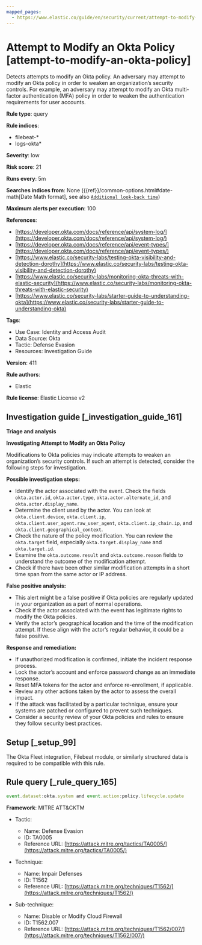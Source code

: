 ```yaml
---
mapped_pages:
  - https://www.elastic.co/guide/en/security/current/attempt-to-modify-an-okta-policy.html
---
```


# Attempt to Modify an Okta Policy [attempt-to-modify-an-okta-policy]

Detects attempts to modify an Okta policy. An adversary may attempt to modify an Okta policy in order to weaken an organization’s security controls. For example, an adversary may attempt to modify an Okta multi-factor authentication (MFA) policy in order to weaken the authentication requirements for user accounts.

**Rule type**: query

**Rule indices**:

* filebeat-*
* logs-okta*

**Severity**: low

**Risk score**: 21

**Runs every**: 5m

**Searches indices from**: None ({{ref}}/common-options.html#date-math[Date Math format], see also [`Additional look-back time`](docs-content://solutions/security/detect-and-alert/create-detection-rule.md#rule-schedule))

**Maximum alerts per execution**: 100

**References**:

* [https://developer.okta.com/docs/reference/api/system-log/](https://developer.okta.com/docs/reference/api/system-log/)
* [https://developer.okta.com/docs/reference/api/event-types/](https://developer.okta.com/docs/reference/api/event-types/)
* [https://www.elastic.co/security-labs/testing-okta-visibility-and-detection-dorothy](https://www.elastic.co/security-labs/testing-okta-visibility-and-detection-dorothy)
* [https://www.elastic.co/security-labs/monitoring-okta-threats-with-elastic-security](https://www.elastic.co/security-labs/monitoring-okta-threats-with-elastic-security)
* [https://www.elastic.co/security-labs/starter-guide-to-understanding-okta](https://www.elastic.co/security-labs/starter-guide-to-understanding-okta)

**Tags**:

* Use Case: Identity and Access Audit
* Data Source: Okta
* Tactic: Defense Evasion
* Resources: Investigation Guide

**Version**: 411

**Rule authors**:

* Elastic

**Rule license**: Elastic License v2

## Investigation guide [_investigation_guide_161]

**Triage and analysis**

**Investigating Attempt to Modify an Okta Policy**

Modifications to Okta policies may indicate attempts to weaken an organization’s security controls. If such an attempt is detected, consider the following steps for investigation.

**Possible investigation steps:**

* Identify the actor associated with the event. Check the fields `okta.actor.id`, `okta.actor.type`, `okta.actor.alternate_id`, and `okta.actor.display_name`.
* Determine the client used by the actor. You can look at `okta.client.device`, `okta.client.ip`, `okta.client.user_agent.raw_user_agent`, `okta.client.ip_chain.ip`, and `okta.client.geographical_context`.
* Check the nature of the policy modification. You can review the `okta.target` field, especially `okta.target.display_name` and `okta.target.id`.
* Examine the `okta.outcome.result` and `okta.outcome.reason` fields to understand the outcome of the modification attempt.
* Check if there have been other similar modification attempts in a short time span from the same actor or IP address.

**False positive analysis:**

* This alert might be a false positive if Okta policies are regularly updated in your organization as a part of normal operations.
* Check if the actor associated with the event has legitimate rights to modify the Okta policies.
* Verify the actor’s geographical location and the time of the modification attempt. If these align with the actor’s regular behavior, it could be a false positive.

**Response and remediation:**

* If unauthorized modification is confirmed, initiate the incident response process.
* Lock the actor’s account and enforce password change as an immediate response.
* Reset MFA tokens for the actor and enforce re-enrollment, if applicable.
* Review any other actions taken by the actor to assess the overall impact.
* If the attack was facilitated by a particular technique, ensure your systems are patched or configured to prevent such techniques.
* Consider a security review of your Okta policies and rules to ensure they follow security best practices.


## Setup [_setup_99]

The Okta Fleet integration, Filebeat module, or similarly structured data is required to be compatible with this rule.


## Rule query [_rule_query_165]

```js
event.dataset:okta.system and event.action:policy.lifecycle.update
```

**Framework**: MITRE ATT&CKTM

* Tactic:

    * Name: Defense Evasion
    * ID: TA0005
    * Reference URL: [https://attack.mitre.org/tactics/TA0005/](https://attack.mitre.org/tactics/TA0005/)

* Technique:

    * Name: Impair Defenses
    * ID: T1562
    * Reference URL: [https://attack.mitre.org/techniques/T1562/](https://attack.mitre.org/techniques/T1562/)

* Sub-technique:

    * Name: Disable or Modify Cloud Firewall
    * ID: T1562.007
    * Reference URL: [https://attack.mitre.org/techniques/T1562/007/](https://attack.mitre.org/techniques/T1562/007/)



